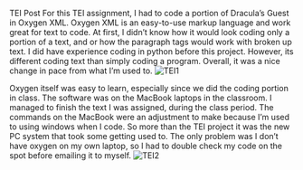TEI Post
For this TEI assignment, I had to code a portion of Dracula’s Guest in Oxygen XML.  Oxygen XML is an easy-to-use markup language and work great for text to code. At first, I didn’t know how it would look coding only a portion of a text, and or how the paragraph tags would work with broken up text. I did have experience coding in python before this project. However, its different coding text than simply coding a program. Overall, it was a nice change in pace from what I’m used to. 
![TEI1](https://yashitaprasad.github.io/digitalhumanities/images/tei1.png)

Oxygen itself was easy to learn, especially since we did the coding portion in class. The software was on the MacBook laptops in the classroom. I managed to finish the text I was assigned, during the class period. The commands on the MacBook were an adjustment to make because I’m used to using windows when I code. So more than the TEI project it was the new PC system that took some getting used to. The only problem was I don’t have oxygen on my own laptop, so I had to double check my code on the spot before emailing it to myself. 
![TEI2](https://yashitaprasad.github.io/digitalhumanities/images/tei2.png)
